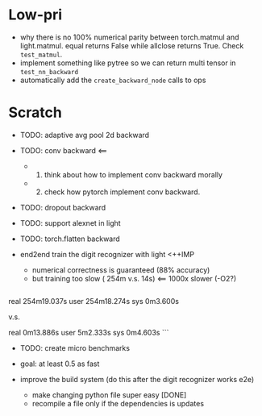 # Low-pri
- why there is no 100% numerical parity between torch.matmul and light.matmul. equal returns False while allclose returns True. Check `test_matmul`.
- implement something like pytree so we can return multi tensor in `test_nn_backward`
- automatically add the `create_backward_node` calls to ops

# Scratch

- TODO: adaptive avg pool 2d backward


- TODO: conv backward <==
  - 1. think about how to implement conv backward morally
  - 2. check how pytorch implement conv backward.

- TODO: dropout backward

- TODO: support alexnet in light
- TODO: torch.flatten backward
- end2end train the digit recognizer with light <++IMP
  - numerical correctness is guaranteed (88% accuracy)
  - but training too slow ( 254m v.s. 14s) <== 1000x slower (-O2?)
    ```
real    254m19.037s
user    254m18.274s
sys     0m3.600s

v.s.

real    0m13.886s
user    5m2.333s
sys     0m4.603s
    ```
  - TODO: create micro benchmarks
  - goal: at least 0.5 as fast


- improve the build system (do this after the digit recognizer works e2e)
  - make changing python file super easy [DONE]
  - recompile a file only if the dependencies is updates

